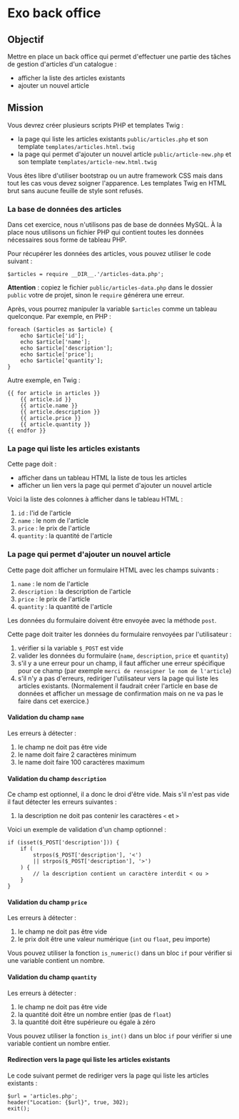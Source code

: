 # Exo back office

## Objectif

Mettre en place un back office qui permet d'effectuer une partie des tâches de gestion d'articles d'un catalogue :

- afficher la liste des articles existants
- ajouter un nouvel article

## Mission

Vous devrez créer plusieurs scripts PHP et templates Twig :

- la page qui liste les articles existants `public/articles.php` et son template `templates/articles.html.twig`
- la page qui permet d'ajouter un nouvel article `public/article-new.php` et son template `templates/article-new.html.twig`

Vous êtes libre d'utiliser bootstrap ou un autre framework CSS mais dans tout les cas vous devez soigner l'apparence.
Les templates Twig en HTML brut sans aucune feuille de style sont refusés.

### La base de données des articles

Dans cet exercice, nous n'utilisons pas de base de données MySQL.
À la place nous utilisons un fichier PHP qui contient toutes les données nécessaires sous forme de tableau PHP.

Pour récupérer les données des articles, vous pouvez utiliser le code suivant :

    $articles = require __DIR__.'/articles-data.php';

**Attention** : copiez le fichier `public/articles-data.php` dans le  dossier `public` votre de projet, sinon le `require` générera une erreur.

Après, vous pourrez manipuler la variable `$articles` comme un tableau quelconque.
Par exemple, en PHP :

    foreach ($articles as $article) {
        echo $article['id'];
        echo $article['name'];
        echo $article['description'];
        echo $article['price'];
        echo $article['quantity'];
    }

Autre exemple, en Twig :

    {{ for article in articles }}
        {{ article.id }}
        {{ article.name }}
        {{ article.description }}
        {{ article.price }}
        {{ article.quantity }}
    {{ endfor }}

### La page qui liste les articles existants

Cette page doit :

- afficher dans un tableau HTML la liste de tous les articles
- afficher un lien vers la page qui permet d'ajouter un nouvel article

Voici la liste des colonnes à afficher dans le tableau HTML :

1. `id` : l'id de l'article
2. `name` : le nom de l'article
3. `price` : le prix de l'article
4. `quantity` : la quantité de l'article

### La page qui permet d'ajouter un nouvel article

Cette page doit afficher un formulaire HTML avec les champs suivants :

1. `name` : le nom de l'article
2. `description` : la description de l'article
3. `price` : le prix de l'article
4. `quantity` : la quantité de l'article

Les données du formulaire doivent être envoyée avec la méthode `post`.

Cette page doit traiter les données du formulaire renvoyées par l'utilisateur :

1. vérifier si la variable `$_POST` est vide
2. valider les données du formulaire (`name`, `description`, `price` et `quantity`)
3. s'il y a une erreur pour un champ, il faut afficher une erreur spécifique pour ce champ (par exemple `merci de renseigner le nom de l'article`)
4. s'il n'y a pas d'erreurs, rediriger l'utilisateur vers la page qui liste les articles existants. (Normalement il faudrait créer l'article en base de données et afficher un message de confirmation mais on ne va pas le faire dans cet exercice.)

#### Validation du champ `name`

Les erreurs à détecter :

1. le champ ne doit pas être vide
2. le name doit faire 2 caractères minimum
3. le name doit faire 100 caractères maximum

#### Validation du champ `description`

Ce champ est optionnel, il a donc le droi d'être vide.
Mais s'il n'est pas vide il faut détecter les erreurs suivantes :

1. la description ne doit pas contenir les caractères `<` et `>`

Voici un exemple de validation d'un champ optionnel :

    if (isset($_POST['description'])) {
        if (
            strpos($_POST['description'], '<')
            || strpos($_POST['description'], '>')
        ) {
            // la description contient un caractère interdit < ou >
        }
    }

#### Validation du champ `price`

Les erreurs à détecter :

1. le champ ne doit pas être vide
2. le prix doit être une valeur numérique (`int` ou `float`, peu importe)

Vous pouvez utiliser la fonction `is_numeric()` dans un bloc `if` pour vérifier si une variable contient un nombre.

#### Validation du champ `quantity`

Les erreurs à détecter :

1. le champ ne doit pas être vide
2. la quantité doit être un nombre entier (pas de `float`)
3. la quantité doit être supérieure ou égale à zéro

Vous pouvez utiliser la fonction `is_int()` dans un bloc `if` pour vérifier si une variable contient un nombre entier.

#### Redirection vers la page qui liste les articles existants

Le code suivant permet de rediriger vers la page qui liste les articles existants :

    $url = 'articles.php';
    header("Location: {$url}", true, 302);
    exit();

